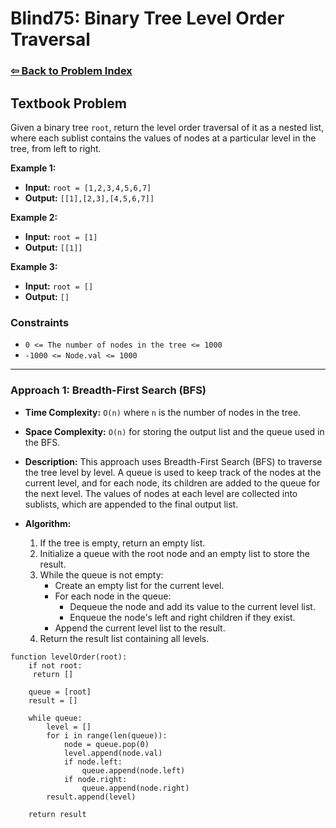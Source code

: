 # Blind75: Binary Tree Level Order Traversal

### [⇦ Back to Problem Index](../../index.md)

## Textbook Problem

Given a binary tree `root`, return the level order traversal of it as a nested list, where each sublist contains the values of nodes at a particular level in the tree, from left to right.

**Example 1:**

-   **Input:** `root = [1,2,3,4,5,6,7]`
-   **Output:** `[[1],[2,3],[4,5,6,7]]`

**Example 2:**

-   **Input:** `root = [1]`
-   **Output:** `[[1]]`

**Example 3:**

-   **Input:** `root = []`
-   **Output:** `[]`

### Constraints

-   `0 <= The number of nodes in the tree <= 1000`
-   `-1000 <= Node.val <= 1000`

---

### Approach 1: Breadth-First Search (BFS)

-   **Time Complexity:** `O(n)` where `n` is the number of nodes in the tree.
-   **Space Complexity:** `O(n)` for storing the output list and the queue used in the BFS.
-   **Description:** This approach uses Breadth-First Search (BFS) to traverse the tree level by level. A queue is used to keep track of the nodes at the current level, and for each node, its children are added to the queue for the next level. The values of nodes at each level are collected into sublists, which are appended to the final output list.
-   **Algorithm:**

    1. If the tree is empty, return an empty list.
    2. Initialize a queue with the root node and an empty list to store the result.
    3. While the queue is not empty:
        - Create an empty list for the current level.
        - For each node in the queue:
            - Dequeue the node and add its value to the current level list.
            - Enqueue the node's left and right children if they exist.
        - Append the current level list to the result.
    4. Return the result list containing all levels.

```pseudo
function levelOrder(root):
	if not root:
	 return []

	queue = [root]
	result = []

	while queue:
		level = []
		for i in range(len(queue)):
			node = queue.pop(0)
			level.append(node.val)
			if node.left:
				queue.append(node.left)
			if node.right:
				queue.append(node.right)
		result.append(level)

	return result
```
